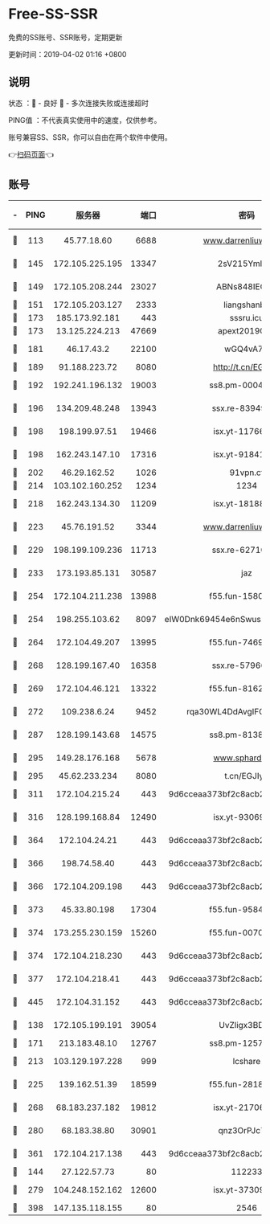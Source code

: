 # Free-SS-SSR

免费的SS账号、SSR账号，定期更新

更新时间：2019-04-02 01:16 +0800

## 说明

状态     ：🙂 - 良好 🙁 - 多次连接失败或连接超时

PING值   ：不代表真实使用中的速度，仅供参考。

账号兼容SS、SSR，你可以自由在两个软件中使用。

👉[扫码页面](https://liesauer.github.io/Free-SS-SSR/)👈

## 账号

|-|PING|服务器|端口|密码|加密方式|区域|
|:----:|:----:|:-----:|-----:|:----:|:----:|:----:|
|🙂|113|45.77.18.60|6688|www.darrenliuwei.com|aes-256-cfb|JP|
|🙂|145|172.105.225.195|13347|2sV215YmlGvf|aes-256-cfb|JP|
|🙂|149|172.105.208.244|23027|ABNs848IEOQh|aes-256-cfb|JP|
|🙂|151|172.105.203.127|2333|liangshanbo|chacha20|JP|
|🙂|173|185.173.92.181|443|sssru.icu|rc4-md5|RU|
|🙂|173|13.125.224.213|47669|apext2019001|chacha20|KR|
|🙂|181|46.17.43.2|22100|wGQ4vA7D|aes-256-gcm|RU|
|🙂|189|91.188.223.72|8080|http://t.cn/EGJIyrl|rc4-md5|RU|
|🙂|192|192.241.196.132|19003|ss8.pm-00046267|aes-256-cfb|US|
|🙂|196|134.209.48.248|13943|ssx.re-83949387|aes-256-cfb|US|
|🙂|198|198.199.97.51|19466|isx.yt-11766801|aes-256-cfb|US|
|🙂|198|162.243.147.10|17316|isx.yt-91841269|aes-256-cfb|US|
|🙂|202|46.29.162.52|1026|91vpn.cf|rc4-md5|RU|
|🙂|214|103.102.160.252|1234|1234|rc4-md5|JP|
|🙂|218|162.243.134.30|11209|isx.yt-18188143|aes-256-cfb|US|
|🙂|223|45.76.191.52|3344|www.darrenliuwei.com|aes-256-cfb|AU|
|🙂|229|198.199.109.236|11713|ssx.re-62710201|aes-256-cfb|US|
|🙂|233|173.193.85.131|30587|jaz|aes-256-cfb|US|
|🙂|254|172.104.211.238|13988|f55.fun-15804066|aes-256-cfb|US|
|🙂|254|198.255.103.62|8097|eIW0Dnk69454e6nSwuspv9DmS201tQ0D|aes-256-cfb|US|
|🙂|264|172.104.49.207|13995|f55.fun-74699479|aes-256-cfb|SG|
|🙂|268|128.199.167.40|16358|ssx.re-57966944|aes-256-cfb|SG|
|🙂|269|172.104.46.121|13322|f55.fun-81625110|aes-256-cfb|SG|
|🙂|272|109.238.6.24|9452|rqa30WL4DdAvgIFG6Fs3znzTa|aes-256-cfb|FR|
|🙂|287|128.199.143.68|14575|ss8.pm-81386371|aes-256-cfb|SG|
|🙂|295|149.28.176.168|5678|www.sphard.com|aes-256-cfb|SG|
|🙂|295|45.62.233.234|8080|t.cn/EGJIyrl|rc4-md5|CA|
|🙂|311|172.104.215.24|443|9d6cceaa373bf2c8acb22e60b6a58be6|aes-256-cfb|US|
|🙂|316|128.199.168.84|12490|isx.yt-93069094|aes-256-cfb|SG|
|🙂|364|172.104.24.21|443|9d6cceaa373bf2c8acb22e60b6a58be6|aes-256-cfb|US|
|🙂|366|198.74.58.40|443|9d6cceaa373bf2c8acb22e60b6a58be6|aes-256-cfb|US|
|🙂|366|172.104.209.198|443|9d6cceaa373bf2c8acb22e60b6a58be6|aes-256-cfb|US|
|🙂|373|45.33.80.198|17304|f55.fun-95842337|aes-256-cfb|US|
|🙂|374|173.255.230.159|15260|f55.fun-00704819|aes-256-cfb|US|
|🙂|374|172.104.218.230|443|9d6cceaa373bf2c8acb22e60b6a58be6|aes-256-cfb|US|
|🙂|377|172.104.218.41|443|9d6cceaa373bf2c8acb22e60b6a58be6|aes-256-cfb|US|
|🙂|445|172.104.31.152|443|9d6cceaa373bf2c8acb22e60b6a58be6|aes-256-cfb|US|
|🙂|138|172.105.199.191|39054|UvZligx3BDaG|aes-256-cfb|JP|
|🙂|171|213.183.48.10|12767|ss8.pm-12571490|rc4-md5|RU|
|🙂|213|103.129.197.228|999|lcshare|aes-256-cfb|CN|
|🙂|225|139.162.51.39|18599|f55.fun-28185958|aes-256-cfb|SG|
|🙂|268|68.183.237.182|19812|isx.yt-21706828|aes-256-cfb|SG|
|🙂|280|68.183.38.80|30901|qnz3OrPJc7Tk|aes-256-cfb|GB|
|🙂|361|172.104.217.138|443|9d6cceaa373bf2c8acb22e60b6a58be6|aes-256-cfb|US|
|🙁|144|27.122.57.73|80|112233|chacha20|CN|
|🙁|279|104.248.152.162|12600|isx.yt-37309873|aes-256-cfb|SG|
|🙁|398|147.135.118.155|80|2546|chacha20|US|
